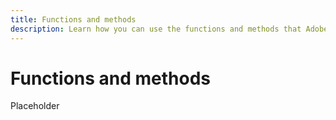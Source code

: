 ```yaml
---
title: Functions and methods
description: Learn how you can use the functions and methods that Adobe offers in your implementation.
---
```


# Functions and methods

Placeholder
